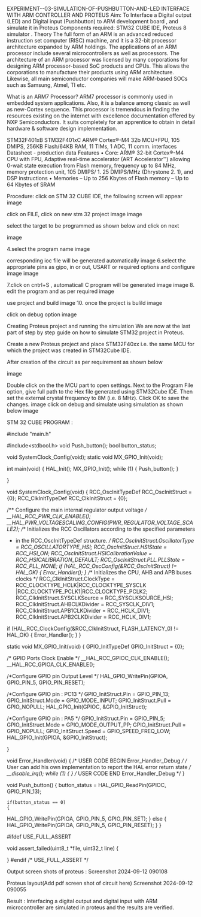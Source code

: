 EXPERIMENT--03-SIMULATION-OF-PUSHBUTTON-AND-LED INTERFACE WITH ARM CONTROLLER AND PROTEUS
Aim: To Interface a Digital output (LED) and Digital input (Pushbutton) to ARM development board , and simulate it in Proteus
Components required: STM32 CUBE IDE, Proteus 8 simulator .
Theory
The full form of an ARM is an advanced reduced instruction set computer (RISC) machine, and it is a 32-bit processor architecture expanded by ARM holdings. The applications of an ARM processor include several microcontrollers as well as processors. The architecture of an ARM processor was licensed by many corporations for designing ARM processor-based SoC products and CPUs. This allows the corporations to manufacture their products using ARM architecture. Likewise, all main semiconductor companies will make ARM-based SOCs such as Samsung, Atmel, TI etc.

What is an ARM7 Processor? ARM7 processor is commonly used in embedded system applications. Also, it is a balance among classic as well as new-Cortex sequence. This processor is tremendous in finding the resources existing on the internet with excellence documentation offered by NXP Semiconductors. It suits completely for an apprentice to obtain in detail hardware & software design implementation.

STM32F401xB STM32F401xC ARM® Cortex®-M4 32b MCU+FPU, 105 DMIPS, 256KB Flash/64KB RAM, 11 TIMs, 1 ADC, 11 comm. interfaces Datasheet - production data Features • Core: ARM® 32-bit Cortex®-M4 CPU with FPU, Adaptive real-time accelerator (ART Accelerator™) allowing 0-wait state execution from Flash memory, frequency up to 84 MHz, memory protection unit, 105 DMIPS/ 1. 25 DMIPS/MHz (Dhrystone 2. 1), and DSP instructions • Memories – Up to 256 Kbytes of Flash memory – Up to 64 Kbytes of SRAM

Procedure:
click on STM 32 CUBE IDE, the following screen will appear image

click on FILE, click on new stm 32 project image image

select the target to be programmed as shown below and click on next

image

4.select the program name image

corresponding ioc file will be generated automatically image
6.select the appropriate pins as gipo, in or out, USART or required options and configure image image

7.click on cntrl+S , automaticall C program will be generated image image 8. edit the program and as per required image

use project and build
image 10. once the project is bulild image

click on debug option image

Creating Proteus project and running the simulation We are now at the last part of step by step guide on how to simulate STM32 project in Proteus.

Create a new Proteus project and place STM32F40xx i.e. the same MCU for which the project was created in STM32Cube IDE.

After creation of the circuit as per requirement as shown below

image

Double click on the the MCU part to open settings. Next to the Program File option, give full path to the Hex file generated using STM32Cube IDE. Then set the external crystal frequency to 8M (i.e. 8 MHz). Click OK to save the changes. image
click on debug and simulate using simulation as shown below
image

STM 32 CUBE PROGRAM :

#include "main.h"

#include<stdbool.h>
void Push_button();
bool button_status;

void SystemClock_Config(void);
static void MX_GPIO_Init(void);

int main(void)
{
  HAL_Init();
  MX_GPIO_Init();
  while (1)
  {
	 Push_button();
  }

}


void SystemClock_Config(void)
{
  RCC_OscInitTypeDef RCC_OscInitStruct = {0};
  RCC_ClkInitTypeDef RCC_ClkInitStruct = {0};

  /** Configure the main internal regulator output voltage
  */
  __HAL_RCC_PWR_CLK_ENABLE();
  __HAL_PWR_VOLTAGESCALING_CONFIG(PWR_REGULATOR_VOLTAGE_SCALE2);
  /** Initializes the RCC Oscillators according to the specified parameters
  * in the RCC_OscInitTypeDef structure.
  */
  RCC_OscInitStruct.OscillatorType = RCC_OSCILLATORTYPE_HSI;
  RCC_OscInitStruct.HSIState = RCC_HSI_ON;
  RCC_OscInitStruct.HSICalibrationValue = RCC_HSICALIBRATION_DEFAULT;
  RCC_OscInitStruct.PLL.PLLState = RCC_PLL_NONE;
  if (HAL_RCC_OscConfig(&RCC_OscInitStruct) != HAL_OK)
  {
    Error_Handler();
  }
  /** Initializes the CPU, AHB and APB buses clocks
  */
  RCC_ClkInitStruct.ClockType = RCC_CLOCKTYPE_HCLK|RCC_CLOCKTYPE_SYSCLK
                              |RCC_CLOCKTYPE_PCLK1|RCC_CLOCKTYPE_PCLK2;
  RCC_ClkInitStruct.SYSCLKSource = RCC_SYSCLKSOURCE_HSI;
  RCC_ClkInitStruct.AHBCLKDivider = RCC_SYSCLK_DIV1;
  RCC_ClkInitStruct.APB1CLKDivider = RCC_HCLK_DIV1;
  RCC_ClkInitStruct.APB2CLKDivider = RCC_HCLK_DIV1;

  if (HAL_RCC_ClockConfig(&RCC_ClkInitStruct, FLASH_LATENCY_0) != HAL_OK)
  {
    Error_Handler();
  }
}


static void MX_GPIO_Init(void)
{
  GPIO_InitTypeDef GPIO_InitStruct = {0};

  /* GPIO Ports Clock Enable */
  __HAL_RCC_GPIOC_CLK_ENABLE();
  __HAL_RCC_GPIOA_CLK_ENABLE();

  /*Configure GPIO pin Output Level */
  HAL_GPIO_WritePin(GPIOA, GPIO_PIN_5, GPIO_PIN_RESET);

  /*Configure GPIO pin : PC13 */
  GPIO_InitStruct.Pin = GPIO_PIN_13;
  GPIO_InitStruct.Mode = GPIO_MODE_INPUT;
  GPIO_InitStruct.Pull = GPIO_NOPULL;
  HAL_GPIO_Init(GPIOC, &GPIO_InitStruct);

  /*Configure GPIO pin : PA5 */
  GPIO_InitStruct.Pin = GPIO_PIN_5;
  GPIO_InitStruct.Mode = GPIO_MODE_OUTPUT_PP;
  GPIO_InitStruct.Pull = GPIO_NOPULL;
  GPIO_InitStruct.Speed = GPIO_SPEED_FREQ_LOW;
  HAL_GPIO_Init(GPIOA, &GPIO_InitStruct);

}


void Error_Handler(void)
{
  /* USER CODE BEGIN Error_Handler_Debug */
  /* User can add his own implementation to report the HAL error return state */
  __disable_irq();
  while (1)
  {
  }
  /* USER CODE END Error_Handler_Debug */
}


void Push_button()
{
	button_status = HAL_GPIO_ReadPin(GPIOC, GPIO_PIN_13);

	if(button_status == 0)
	{
HAL_GPIO_WritePin(GPIOA, GPIO_PIN_5, GPIO_PIN_SET);
	}
	else
	{
		HAL_GPIO_WritePin(GPIOA, GPIO_PIN_5, GPIO_PIN_RESET);
	}
}

#ifdef  USE_FULL_ASSERT

void assert_failed(uint8_t *file, uint32_t line)
{
  
}
#endif /* USE_FULL_ASSERT */

Output screen shots of proteus :
Screenshot 2024-09-12 090108

Proteus layout(Add pdf screen shot of circuit here)
Screenshot 2024-09-12 090055

Result :
Interfacing a digital output and digital input with ARM microcontroller are simulated in proteus and the results are verified.


